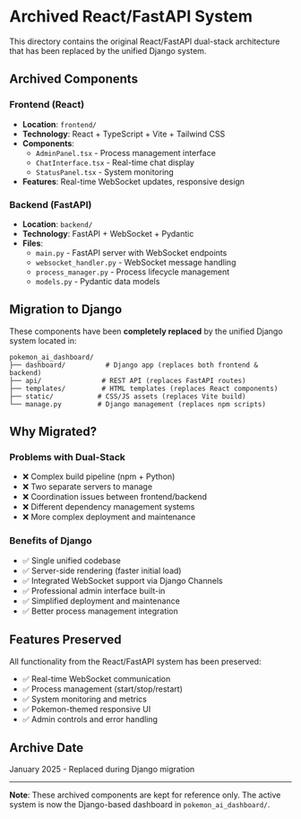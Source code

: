 # Archived React/FastAPI System

This directory contains the original React/FastAPI dual-stack architecture that has been replaced by the unified Django system.

## Archived Components

### Frontend (React)
- **Location**: `frontend/`
- **Technology**: React + TypeScript + Vite + Tailwind CSS
- **Components**: 
  - `AdminPanel.tsx` - Process management interface
  - `ChatInterface.tsx` - Real-time chat display
  - `StatusPanel.tsx` - System monitoring
- **Features**: Real-time WebSocket updates, responsive design

### Backend (FastAPI)
- **Location**: `backend/`
- **Technology**: FastAPI + WebSocket + Pydantic
- **Files**:
  - `main.py` - FastAPI server with WebSocket endpoints
  - `websocket_handler.py` - WebSocket message handling
  - `process_manager.py` - Process lifecycle management
  - `models.py` - Pydantic data models

## Migration to Django

These components have been **completely replaced** by the unified Django system located in:
```
pokemon_ai_dashboard/
├── dashboard/          # Django app (replaces both frontend & backend)
├── api/               # REST API (replaces FastAPI routes)
├── templates/         # HTML templates (replaces React components)
├── static/           # CSS/JS assets (replaces Vite build)
└── manage.py         # Django management (replaces npm scripts)
```

## Why Migrated?

### Problems with Dual-Stack
- ❌ Complex build pipeline (npm + Python)
- ❌ Two separate servers to manage
- ❌ Coordination issues between frontend/backend
- ❌ Different dependency management systems
- ❌ More complex deployment and maintenance

### Benefits of Django
- ✅ Single unified codebase
- ✅ Server-side rendering (faster initial load)
- ✅ Integrated WebSocket support via Django Channels
- ✅ Professional admin interface built-in
- ✅ Simplified deployment and maintenance
- ✅ Better process management integration

## Features Preserved

All functionality from the React/FastAPI system has been preserved:
- ✅ Real-time WebSocket communication
- ✅ Process management (start/stop/restart)
- ✅ System monitoring and metrics
- ✅ Pokemon-themed responsive UI
- ✅ Admin controls and error handling

## Archive Date
January 2025 - Replaced during Django migration

---

**Note**: These archived components are kept for reference only. The active system is now the Django-based dashboard in `pokemon_ai_dashboard/`.